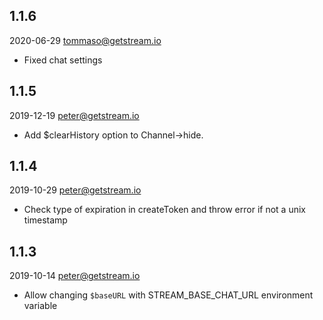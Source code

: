 ## 1.1.6

2020-06-29    <tommaso@getstream.io>

* Fixed chat settings


## 1.1.5


2019-12-19    <peter@getstream.io>

* Add $clearHistory option to Channel->hide.

## 1.1.4

2019-10-29    <peter@getstream.io>

* Check type of expiration in createToken and throw error if not a unix timestamp

## 1.1.3

2019-10-14    <peter@getstream.io>

* Allow changing `$baseURL` with STREAM_BASE_CHAT_URL environment variable
